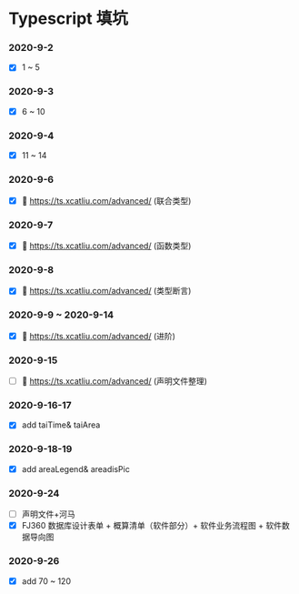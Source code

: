 <!--
 * @Author: ChrisLiu
 * @Date: 2020-09-02 23:56:29
 * @LastEditors: ChrisLiu
 * @LastEditTime: 2020-09-19 23:55:05
 * @Description: file content
-->

# Typescript 填坑

### 2020-9-2

- [x] 1 ~ 5

### 2020-9-3

- [x] 6 ~ 10

### 2020-9-4

- [x] 11 ~ 14

### 2020-9-6

- [x] :link: https://ts.xcatliu.com/advanced/ (联合类型)

### 2020-9-7

- [x] :link: https://ts.xcatliu.com/advanced/ (函数类型)

### 2020-9-8

- [x] :link: https://ts.xcatliu.com/advanced/ (类型断言)

### 2020-9-9 ~ 2020-9-14

- [x] :link: https://ts.xcatliu.com/advanced/ (进阶)

### 2020-9-15

- [ ] :link: https://ts.xcatliu.com/advanced/ (声明文件整理)

### 2020-9-16-17

- [x] add taiTime& taiArea

### 2020-9-18-19

- [x] add areaLegend& areadisPic

### 2020-9-24

- [ ] 声明文件+河马
- [x] FJ360 数据库设计表单 + 概算清单（软件部分）+ 软件业务流程图 + 软件数据导向图

### 2020-9-26

- [x] add 70 ~ 120
